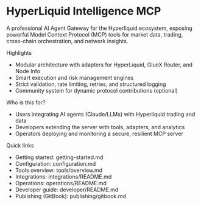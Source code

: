 # HyperLiquid Intelligence MCP

A professional AI Agent Gateway for the Hyperliquid ecosystem, exposing powerful Model Context Protocol (MCP) tools for market data, trading, cross-chain orchestration, and network insights.

Highlights

- Modular architecture with adapters for HyperLiquid, GlueX Router, and Node Info
- Smart execution and risk management engines
- Strict validation, rate limiting, retries, and structured logging
- Community system for dynamic protocol contributions (optional)

Who is this for?

- Users integrating AI agents (Claude/LLMs) with Hyperliquid trading and data
- Developers extending the server with tools, adapters, and analytics
- Operators deploying and monitoring a secure, resilient MCP server

Quick links

- Getting started: getting-started.md
- Configuration: configuration.md
- Tools overview: tools/overview.md
- Integrations: integrations/README.md
- Operations: operations/README.md
- Developer guide: developer/README.md
- Publishing (GitBook): publishing/gitbook.md
